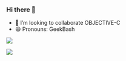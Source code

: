 ### Hi there 👋
- 👯 I’m looking to collaborate OBJECTIVE-C
- 😄 Pronouns: GeekBash
 

<img src = "https://github-readme-stats.vercel.app/api?username=ranushka-lakmal&&show_icons=true&title_color=ffffff&icon_color=bb2acf&text_color=daf7dc&bg_color=151515">
 
![](https://komarev.com/ghpvc/?username=ranushka-lakmal&label=PROFILE+VIEWS)
